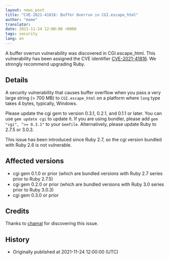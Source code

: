 ```yaml
---
layout: news_post
title: "CVE-2021-41816: Buffer Overrun in CGI.escape_html"
author: "mame"
translator:
date: 2021-11-24 12:00:00 +0000
tags: security
lang: en
---
```


A buffer overrun vulnerability was discovered in CGI.escape_html.
This vulnerability has been assigned the CVE identifier [CVE-2021-41816](https://www.cve.org/CVERecord?id=CVE-2021-41816).
We strongly recommend upgrading Ruby.

## Details

A security vulnerability that causes buffer overflow when you pass a very large string (> 700 MB) to `CGI.escape_html` on a platform where `long` type takes 4 bytes, typically, Windows.

Please update the cgi gem to version 0.3.1, 0.2.1, and 0.1.1 or later. You can use `gem update cgi` to update it. If you are using bundler, please add `gem "cgi", ">= 0.3.1"` to your `Gemfile`.
Alternatively, please update Ruby to 2.7.5 or 3.0.3.

This issue has been introduced since Ruby 2.7, so the cgi version bundled with Ruby 2.6 is not vulnerable.

## Affected versions

* cgi gem 0.1.0 or prior (which are bundled versions with Ruby 2.7 series prior to Ruby 2.7.5)
* cgi gem 0.2.0 or prior (which are bundled versions with Ruby 3.0 series prior to Ruby 3.0.3)
* cgi gem 0.3.0 or prior

## Credits

Thanks to [chamal](https://hackerone.com/chamal) for discovering this issue.

## History

* Originally published at 2021-11-24 12:00:00 (UTC)
